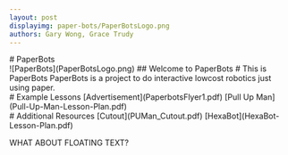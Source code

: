 ```yaml
---
layout: post
displayimg: paper-bots/PaperBotsLogo.png
authors: Gary Wong, Grace Trudy
---
```


<div class="sitetitle" markdown="1">
# PaperBots
</div>

<div class="largeheaderimg" markdown="1">
![PaperBots](PaperBotsLogo.png)
## Welcome to PaperBots
# This is PaperBots
PaperBots is a project to do interactive lowcost robotics just using paper.
</div>

<!--
<div class="video-text-overlay" markdown="1">
!--PASTE AN IFRAME LINK HERE--
## YOUR VIDEO SUBTITLE
# YOUR VIDEO TITLE
THIS IS WHERE YOU CAN WRITE A DESCRIPTION ABOUT YOUR VIDEO.
</div>
-->

<div class="pdf" markdown="1">
# Example Lessons
[Advertisement](PaperbotsFlyer1.pdf)
[Pull Up Man](Pull-Up-Man-Lesson-Plan.pdf)
</div>

<div class="pdf" markdown="1">
# Additional Resources
[Cutout](PUMan_Cutout.pdf)
[HexaBot](HexaBot-Lesson-Plan.pdf)
</div>

WHAT ABOUT FLOATING TEXT?
